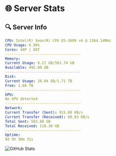 # 🌐 Server Stats
## 🔍 Server Info
```yaml
CPU: Intel(R) Xeon(R) CPU E5-2699 v4 @ 1364.14MHz
CPU Usage: 6.90%
Cores: 44P | 88T
-----------------------------------
Memory:
Current Usage: 8.21 GB/503.74 GB
Available: 492.09 GB
-----------------------------------
Disk:
Current Usage: 26.04 GB/1.71 TB
Free: 1.60 TB
-----------------------------------
GPU:
No GPU detected
-----------------------------------
Network:
Current Transfer (Sent): 915.88 KB/s
Current Transfer (Received): 60.83 KB/s
Total Sent: 503.80 GB
Total Received: 118.38 GB
-----------------------------------
Uptime:
9d 9h 30m 31s
```
![GitHub Stats](https://img.shields.io/badge/Updated-2025-04-29_02:39:19-blue)